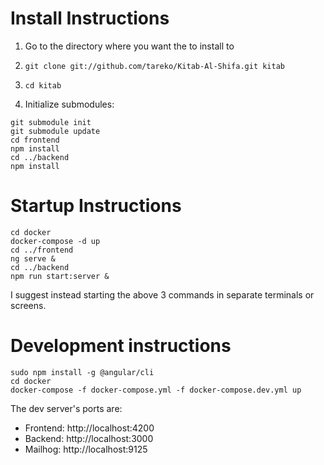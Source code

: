 # Install Instructions

1. Go to the directory where you want the to install to
2. `git clone git://github.com/tareko/Kitab-Al-Shifa.git kitab`
3. `cd kitab`

4. Initialize submodules:
```
git submodule init
git submodule update
cd frontend
npm install
cd ../backend
npm install
```

# Startup Instructions

```
cd docker
docker-compose -d up
cd ../frontend
ng serve &
cd ../backend
npm run start:server &
```

I suggest instead starting the above 3 commands in separate terminals or screens.

# Development instructions
```
sudo npm install -g @angular/cli
cd docker
docker-compose -f docker-compose.yml -f docker-compose.dev.yml up
```

The dev server's ports are:

 * Frontend: http://localhost:4200
 * Backend: http://localhost:3000
 * Mailhog: http://localhost:9125

